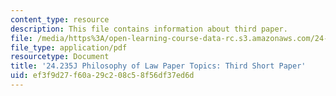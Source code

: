 ```yaml
---
content_type: resource
description: This file contains information about third paper.
file: /media/https%3A/open-learning-course-data-rc.s3.amazonaws.com/24-235j-philosophy-of-law-spring-2012/ef3f9d27f60a29c208c58f56df37ed6d_MIT24_235JS12_Thirdpaper.pdf
file_type: application/pdf
resourcetype: Document
title: '24.235J Philosophy of Law Paper Topics: Third Short Paper'
uid: ef3f9d27-f60a-29c2-08c5-8f56df37ed6d
---
```

